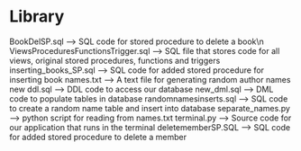 # Library
BookDelSP.sql --> SQL code for stored procedure to delete a book\n
ViewsProceduresFunctionsTrigger.sql --> SQL file that stores code for all views, original stored procedures, functions and triggers
inserting_books_SP.sql --> SQL code for added stored procedure for inserting book
names.txt --> A text file for generating random author names
new ddl.sql --> DDL code to access our database
new_dml.sql --> DML code to populate tables in database
randomnamesinserts.sql --> SQL code to create a random name table and insert into database 
separate_names.py --> python script for reading from names.txt
terminal.py --> Source code for our application that runs in the terminal 
deletememberSP.SQL --> SQL code for added stored procedure to delete a member
